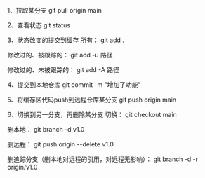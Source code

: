 1、拉取某分支
git pull origin main

2、查看状态
git status

3、状态改变的提交到缓存
所有：
git add .

修改过的、被跟踪的：
git add -u 路径

修改过的、未被跟踪的：
git add -A 路径


4、提交到本地仓库
git commit -m "增加了功能"

5、将缓存区代码push到远程仓库某分支
git push origin main


6、切换到另一分支，再删除某分支
切换：
git checkout main

删本地：
git branch -d v1.0

删远程：
git push origin --delete v1.0

删追踪分支（删本地对远程的引用，对远程无影响）：
git branch -d -r origin/v1.0

